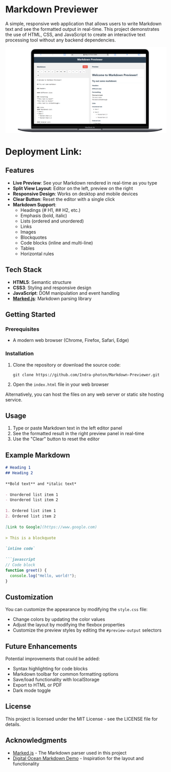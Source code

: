 # Markdown Previewer

A simple, responsive web application that allows users to write Markdown text and see the formatted output in real-time. This project demonstrates the use of HTML, CSS, and JavaScript to create an interactive text processing tool without any backend dependencies.

![Markdown Previewer Screenshot](./Demos//image.png)

# Deployment Link: 

## Features

- **Live Preview**: See your Markdown rendered in real-time as you type
- **Split View Layout**: Editor on the left, preview on the right
- **Responsive Design**: Works on desktop and mobile devices
- **Clear Button**: Reset the editor with a single click
- **Markdown Support**:
  - Headings (# H1, ## H2, etc.)
  - Emphasis (bold, italic)
  - Lists (ordered and unordered)
  - Links
  - Images
  - Blockquotes
  - Code blocks (inline and multi-line)
  - Tables
  - Horizontal rules

## Tech Stack

- **HTML5**: Semantic structure
- **CSS3**: Styling and responsive design
- **JavaScript**: DOM manipulation and event handling
- **[Marked.js](https://marked.js.org/)**: Markdown parsing library

## Getting Started

### Prerequisites

- A modern web browser (Chrome, Firefox, Safari, Edge)

### Installation

1. Clone the repository or download the source code:
   ```
   git clone https://github.com/Indra-photon/Markdown-Previewer.git
   ```

2. Open the `index.html` file in your web browser

Alternatively, you can host the files on any web server or static site hosting service.

## Usage

1. Type or paste Markdown text in the left editor panel
2. See the formatted result in the right preview panel in real-time
3. Use the "Clear" button to reset the editor

## Example Markdown

```markdown
# Heading 1
## Heading 2

**Bold text** and *italic text*

- Unordered list item 1
- Unordered list item 2

1. Ordered list item 1
2. Ordered list item 2

[Link to Google](https://www.google.com)

> This is a blockquote

`inline code`

```javascript
// Code block
function greet() {
  console.log("Hello, world!");
}
```

## Customization

You can customize the appearance by modifying the `style.css` file:

- Change colors by updating the color values
- Adjust the layout by modifying the flexbox properties
- Customize the preview styles by editing the `#preview-output` selectors

## Future Enhancements

Potential improvements that could be added:

- Syntax highlighting for code blocks
- Markdown toolbar for common formatting options
- Save/load functionality with localStorage
- Export to HTML or PDF
- Dark mode toggle

## License

This project is licensed under the MIT License - see the LICENSE file for details.

## Acknowledgments

- [Marked.js](https://marked.js.org/) - The Markdown parser used in this project
- [Digital Ocean Markdown Demo](https://www.digitalocean.com/community/markdown) - Inspiration for the layout and functionality